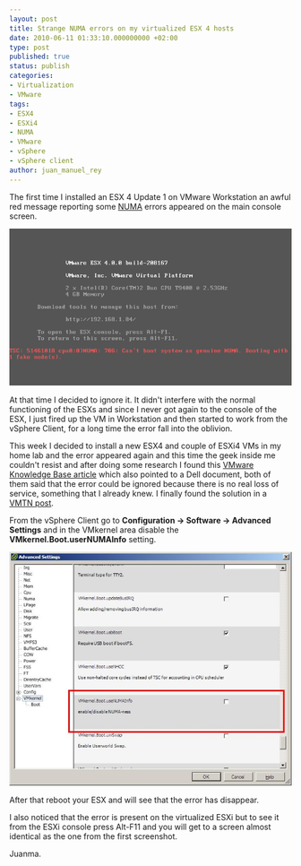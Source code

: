 ```yaml
---
layout: post
title: Strange NUMA errors on my virtualized ESX 4 hosts
date: 2010-06-11 01:33:10.000000000 +02:00
type: post
published: true
status: publish
categories:
- Virtualization
- VMware
tags:
- ESX4
- ESXi4
- NUMA
- VMware
- vSphere
- vSphere client
author: juan_manuel_rey
---
```


The first time I installed an ESX 4 Update 1 on VMware Workstation an awful red message reporting some [NUMA](http://lse.sourceforge.net/numa/faq/) errors appeared on the main console screen.

[![](/images/esx4-plus_numa_error.png "ESX4 NUMA error")]({{site.url}}/images/esx4-plus_numa_error.png)

At that time I decided to ignore it. It didn't interfere with the normal functioning of the ESXs and since I never got again to the console of the ESX, I just fired up the VM in Workstation and then started to work from the vSphere Client, for a long time the error fall into the oblivion.

This week I decided to install a new ESX4 and couple of ESXi4 VMs in my home lab and the error appeared again and this time the geek inside me couldn't resist and after doing some research I found this [VMware Knowledge Base article](http://kb.vmware.com/selfservice/microsites/search.do?language=en_US&cmd=displayKC&externalId=1016141) which also pointed to a Dell document, both of them said that the error could be ignored because there is no real loss of service, something that I already knew. I finally found the solution in a [VMTN post](http://communities.vmware.com/thread/244537).

From the vSphere Client go to **Configuration -> Software -> Advanced Settings** and in the VMkernel area disable the **VMkernel.Boot.userNUMAInfo** setting.

[![](/images/numa.jpg "NUMA")]({{site.url}}/images/numa.jpg)

After that reboot your ESX and will see that the error has disappear.

I also noticed that the error is present on the virtualized ESXi but to see it from the ESXi console press Alt-F11 and you will get to a screen almost identical as the one from the first screenshot.

Juanma.
